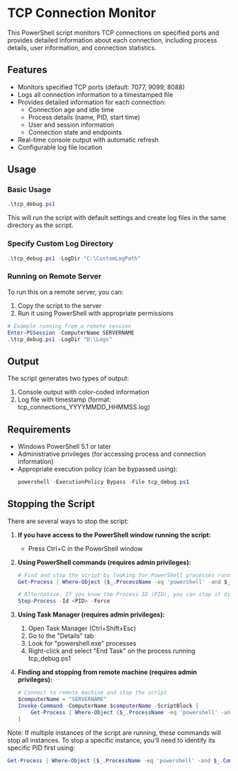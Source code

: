 # TCP Connection Monitor

This PowerShell script monitors TCP connections on specified ports and provides detailed information about each connection, including process details, user information, and connection statistics.

## Features

- Monitors specified TCP ports (default: 7077, 9099, 8088)
- Logs all connection information to a timestamped file
- Provides detailed information for each connection:
  - Connection age and idle time
  - Process details (name, PID, start time)
  - User and session information
  - Connection state and endpoints
- Real-time console output with automatic refresh
- Configurable log file location

## Usage

### Basic Usage

```powershell
.\tcp_debug.ps1
```

This will run the script with default settings and create log files in the same directory as the script.

### Specify Custom Log Directory

```powershell
.\tcp_debug.ps1 -LogDir "C:\CustomLogPath"
```

### Running on Remote Server

To run this on a remote server, you can:
1. Copy the script to the server
2. Run it using PowerShell with appropriate permissions

```powershell
# Example running from a remote session
Enter-PSSession -ComputerName SERVERNAME
.\tcp_debug.ps1 -LogDir "D:\Logs"
```

## Output

The script generates two types of output:
1. Console output with color-coded information
2. Log file with timestamp (format: tcp_connections_YYYYMMDD_HHMMSS.log)

## Requirements

- Windows PowerShell 5.1 or later
- Administrative privileges (for accessing process and connection information)
- Appropriate execution policy (can be bypassed using):
  ```powershell
  powershell -ExecutionPolicy Bypass -File tcp_debug.ps1
  ```

## Stopping the Script

There are several ways to stop the script:

1. **If you have access to the PowerShell window running the script:**
   - Press Ctrl+C in the PowerShell window

2. **Using PowerShell commands (requires admin privileges):**
   ```powershell
   # Find and stop the script by looking for PowerShell processes running tcp_debug.ps1
   Get-Process | Where-Object {$_.ProcessName -eq 'powershell' -and $_.CommandLine -like '*tcp_debug.ps1*'} | Stop-Process -Force

   # Alternative: If you know the Process ID (PID), you can stop it directly
   Stop-Process -Id <PID> -Force
   ```

3. **Using Task Manager (requires admin privileges):**
   1. Open Task Manager (Ctrl+Shift+Esc)
   2. Go to the "Details" tab
   3. Look for "powershell.exe" processes
   4. Right-click and select "End Task" on the process running tcp_debug.ps1
   
4. **Finding and stopping from remote machine (requires admin privileges):**
   ```powershell
   # Connect to remote machine and stop the script
   $computerName = "SERVERNAME"
   Invoke-Command -ComputerName $computerName -ScriptBlock {
       Get-Process | Where-Object {$_.ProcessName -eq 'powershell' -and $_.CommandLine -like '*tcp_debug.ps1*'} | Stop-Process -Force
   }
   ```

Note: If multiple instances of the script are running, these commands will stop all instances. To stop a specific instance, you'll need to identify its specific PID first using:
```powershell
Get-Process | Where-Object {$_.ProcessName -eq 'powershell' -and $_.CommandLine -like '*tcp_debug.ps1*'} | Select-Object Id, StartTime, CPU
